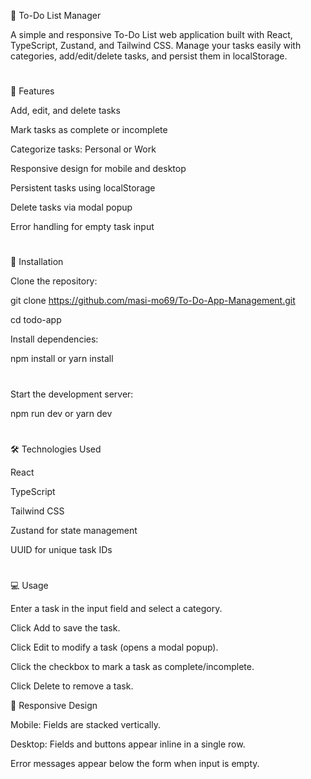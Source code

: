 📝 To-Do List Manager

A simple and responsive To-Do List web application built with React, TypeScript, Zustand, and Tailwind CSS.
Manage your tasks easily with categories, add/edit/delete tasks, and persist them in localStorage.
#


🌟 Features

Add, edit, and delete tasks

Mark tasks as complete or incomplete

Categorize tasks: Personal or Work

Responsive design for mobile and desktop

Persistent tasks using localStorage

Delete tasks via modal popup

Error handling for empty task input

#

🚀 Installation

Clone the repository:

git clone https://github.com/masi-mo69/To-Do-App-Management.git

cd todo-app

Install dependencies:

npm install
or
yarn install
#

Start the development server:

npm run dev
or
yarn dev
#

🛠️ Technologies Used

React

TypeScript

Tailwind CSS

Zustand
 for state management

UUID
 for unique task IDs

#


💻 Usage

Enter a task in the input field and select a category.

Click Add to save the task.

Click Edit to modify a task (opens a modal popup).

Click the checkbox to mark a task as complete/incomplete.

Click Delete to remove a task.

📱 Responsive Design

Mobile: Fields are stacked vertically.

Desktop: Fields and buttons appear inline in a single row.

Error messages appear below the form when input is empty.





